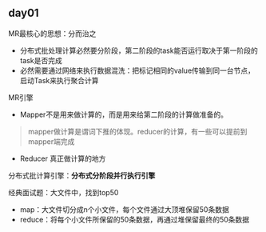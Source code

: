 
## day01

MR最核心的思想：分而治之
- 分布式批处理计算必然要分阶段，第二阶段的task能否运行取决于第一阶段的task是否完成
- 必然需要通过网络来执行数据混洗：把标记相同的value传输到同一台节点，启动Task来执行聚合计算

MR引擎
- Mapper不是用来做计算的，而是用来给第二阶段的计算做准备的。
> mapper做计算是谓词下推的体现。reducer的计算，有一些可以提前到mapper端完成
- Reducer 真正做计算的地方

分布式批计算引擎：**分布式分阶段并行执行引擎**

经典面试题：大文件中，找到top50
- map：大文件切分成n个小文件，每个文件通过大顶堆保留50条数据
- reduce：将每个小文件所保留的50条数据，再通过堆保留最终的50条数据


